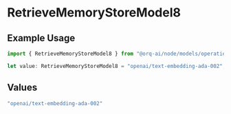 # RetrieveMemoryStoreModel8

## Example Usage

```typescript
import { RetrieveMemoryStoreModel8 } from "@orq-ai/node/models/operations";

let value: RetrieveMemoryStoreModel8 = "openai/text-embedding-ada-002";
```

## Values

```typescript
"openai/text-embedding-ada-002"
```